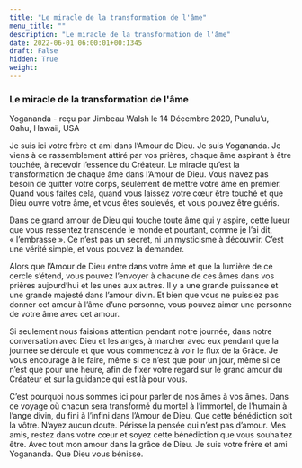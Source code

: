 ```yaml
---
title: "Le miracle de la transformation de l'âme"
menu_title: ""
description: "Le miracle de la transformation de l'âme"
date: 2022-06-01 06:00:01+00:1345
draft: False
hidden: True
weight:
---
```

### Le miracle de la transformation de l'âme

Yogananda - reçu par Jimbeau Walsh le 14 Décembre 2020, Punalu’u, Oahu, Hawaii, USA

Je suis ici votre frère et ami dans l’Amour de Dieu. Je suis Yogananda. Je viens à ce rassemblement attiré par vos prières, chaque âme aspirant à être touchée, à recevoir l’essence du Créateur. Le miracle qu’est la transformation de chaque âme dans l’Amour de Dieu. Vous n’avez pas besoin de quitter votre corps, seulement de mettre votre âme en premier. Quand vous faites cela, quand vous laissez votre cœur être touché et que Dieu ouvre votre âme, et vous êtes soulevés, et vous pouvez être guéris.

Dans ce grand amour de Dieu qui touche toute âme qui y aspire, cette lueur que vous ressentez transcende le monde et pourtant, comme je l’ai dit, « l’embrasse ». Ce n’est pas un secret, ni un mysticisme à découvrir. C’est une vérité simple, et vous pouvez la demander.

Alors que l’Amour de Dieu entre dans votre âme et que la lumière de ce cercle s’étend, vous pouvez l’envoyer à chacune de ces âmes dans vos prières aujourd’hui et les unes aux autres. Il y a une grande puissance et une grande majesté dans l’amour divin. Et bien que vous ne puissiez pas donner cet amour à l’âme d’une personne, vous pouvez aimer une personne de votre âme avec cet amour.

Si seulement nous faisions attention pendant notre journée, dans notre conversation avec Dieu et les anges, à marcher avec eux pendant que la journée se déroule et que vous commencez à voir le flux de la Grâce. Je vous encourage à le faire, même si ce n’est que pour un jour, même si ce n’est que pour une heure, afin de fixer votre regard sur le grand amour du Créateur et sur la guidance qui est là pour vous.

C’est pourquoi nous sommes ici pour parler de nos âmes à vos âmes. Dans ce voyage où chacun sera transformé du mortel à l’immortel, de l’humain à l’ange divin, du fini à l’infini dans l’Amour de Dieu. Que cette bénédiction soit la vôtre. N’ayez aucun doute. Périsse la pensée qui n’est pas d’amour. Mes amis, restez dans votre cœur et soyez cette bénédiction que vous souhaitez être. Avec tout mon amour dans la grâce de Dieu. Je suis votre frère et ami Yogananda. Que Dieu vous bénisse.
